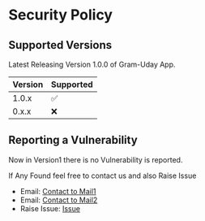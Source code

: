 # Security Policy

## Supported Versions

Latest Releasing Version 1.0.0 of Gram-Uday App.

| Version | Supported          |
| ------- | ------------------ |
| 1.0.x   | :white_check_mark: |
| 0.x.x   | :x:                |

## Reporting a Vulnerability

Now in Version1 there is no Vulnerability is reported.

If Any Found feel free to contact us and also Raise Issue
- Email: [Contact to Mail1](mailto:ujjwalsaini0007@gmail.com)
- Email: [Contact to Mail2](mailto:alpharsh1@gmail.com)
- Raise Issue: [Issue](https://github.com/alpharsh/gram_uday/issues/new)
